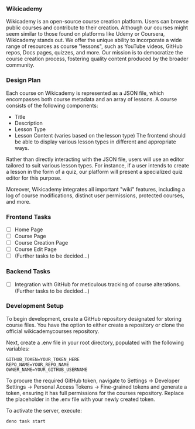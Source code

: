 ### Wikicademy
Wikicademy is an open-source course creation platform. Users can browse public courses and contribute to their creation. Although our courses might seem similar to those found on platforms like Udemy or Coursera, Wikicademy stands out. We offer the unique ability to incorporate a wide range of resources as course "lessons", such as YouTube videos, GitHub repos, Docs pages, quizzes, and more. Our mission is to democratize the course creation process, fostering quality content produced by the broader community.

### Design Plan
Each course on Wikicademy is represented as a JSON file, which encompasses both course metadata and an array of lessons. A course consists of the following components:

- Title
- Description
- Lesson Type
- Lesson Content (varies based on the lesson type)
The frontend should be able to display various lesson types in different and appropriate ways.

Rather than directly interacting with the JSON file, users will use an editor tailored to suit various lesson types. For instance, if a user intends to create a lesson in the form of a quiz, our platform will present a specialized quiz editor for this purpose.

Moreover, Wikicademy integrates all important "wiki" features, including a log of course modifications, distinct user permissions, protected courses, and more.

### Frontend Tasks
 - [ ] Home Page
 - [ ] Course Page
 - [ ] Course Creation Page
 - [ ] Course Edit Page
 - [ ] (Further tasks to be decided...)

### Backend Tasks
 - [ ] Integration with GitHub for meticulous tracking of course alterations.
 (Further tasks to be decided...)

### Development Setup
To begin development, create a GitHub repository designated for storing course files. You have the option to either create a repository or clone the official wikicademycourses repository.

Next, create a .env file in your root directory, populated with the following variables:

```
GITHUB_TOKEN=YOUR_TOKEN_HERE
REPO_NAME=YOUR_REPO_NAME
OWNER_NAME=YOUR_GITHUB_USERNAME
```

To procure the required GitHub token, navigate to Settings -> Developer Settings -> Personal Access Tokens -> Fine-grained tokens and generate a token, ensuring it has full permissions for the courses repository. Replace the placeholder in the .env file with your newly created token.

To activate the server, execute:

```
deno task start
```
